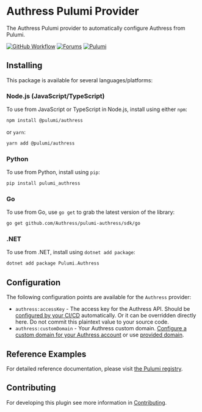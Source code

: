 # Authress Pulumi Provider
The Authress Pulumi provider to automatically configure Authress from Pulumi.

[![GitHub Workflow][workflow]][workflow-link] [![Forums][discuss-badge]][discuss] [![Pulumi][pulumi-badge]][pulumi-link]

[workflow]: https://github.com/authress/pulumi-authress/actions/workflows/build.yml/badge.svg
[workflow-link]: https://github.com/authress/pulumi-authress/actions

[discuss-badge]: https://img.shields.io/badge/build-pulumi--authress-623CE4.svg
[discuss]: https://discuss.hashicorp.com/c/pulumi-providers/31

[pulumi-badge]: https://img.shields.io/badge/install-pulumi--authress-blue.svg
[pulumi-link]: https://registry.pulumi.io/providers/authress/authress/latest/docs



## Installing

This package is available for several languages/platforms:

### Node.js (JavaScript/TypeScript)

To use from JavaScript or TypeScript in Node.js, install using either `npm`:

```bash
npm install @pulumi/authress
```

or `yarn`:

```bash
yarn add @pulumi/authress
```

### Python

To use from Python, install using `pip`:

```bash
pip install pulumi_authress
```

### Go

To use from Go, use `go get` to grab the latest version of the library:

```bash
go get github.com/Authress/pulumi-authress/sdk/go
```

### .NET

To use from .NET, install using `dotnet add package`:

```bash
dotnet add package Pulumi.Authress
```

## Configuration

The following configuration points are available for the `Authress` provider:

- `authress:accessKey` - The access key for the Authress API. Should be [configured by your CI/CD](https://authress.io/knowledge-base/docs/category/cicd) automatically. Or it can be overridden directly here. Do not commit this plaintext value to your source code.
- `authress:customDomain` - Your Authress custom domain. [Configure a custom domain for your Authress account](https://authress.io/app/#/settings?focus=domain) or use [provided domain](https://authress.io/app/#/api?route=overview).

## Reference Examples

For detailed reference documentation, please visit [the Pulumi registry](https://www.pulumi.com/registry/packages/authress/api-docs/).



## Contributing
For developing this plugin see more information in [Contributing](./contributing/README.md).
